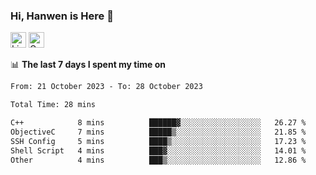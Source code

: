 ### Hi, Hanwen is Here 👋
<p>
	<a href="https://www.linkedin.com/in/liu-hanwen/"><img src="https://img.shields.io/badge/@hanwen-0A66C2?style=flat&logo=LinkedIn&logoColor=white" alt="Linkedin"  height="25px"/></a> 
	<a href="https://scholar.google.com/citations?user=HDF0su0AAAAJ"><img src="https://img.shields.io/badge/scholar-4385FE.svg?&style=plastic&logo=google-scholar&logoColor=white" alt="Google Scholar" height="25px"> </a>
</p>

📊 **The last 7 days I spent my time on** 
<!--START_SECTION:waka-->

```txt
From: 21 October 2023 - To: 28 October 2023

Total Time: 28 mins

C++            8 mins          ██████▓░░░░░░░░░░░░░░░░░░   26.27 %
ObjectiveC     7 mins          █████▒░░░░░░░░░░░░░░░░░░░   21.85 %
SSH Config     5 mins          ████▒░░░░░░░░░░░░░░░░░░░░   17.23 %
Shell Script   4 mins          ███▓░░░░░░░░░░░░░░░░░░░░░   14.01 %
Other          4 mins          ███▒░░░░░░░░░░░░░░░░░░░░░   12.86 %
```

<!--END_SECTION:waka-->


<!--
**david990917/david990917** is a ✨ _special_ ✨ repository because its `README.md` (this file) appears on your GitHub profile.

Here are some ideas to get you started:

- 🔭 I’m currently working on ...
- 🌱 I’m currently learning ...
- 👯 I’m looking to collaborate on ...
- 🤔 I’m looking for help with ...
- 💬 Ask me about ...
- 📫 How to reach me: ...
- 😄 Pronouns: ...
- ⚡ Fun fact: ...
-->
